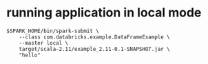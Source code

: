 # running application in local mode

    $SPARK_HOME/bin/spark-submit \
        --class com.databricks.example.DataFrameExample \
        --master local \
        target/scala-2.11/example_2.11-0.1-SNAPSHOT.jar \
        "hello"

